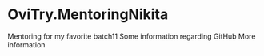 # OviTry.MentoringNikita
Mentoring for my favorite batch11
Some information regarding GitHub
More information
